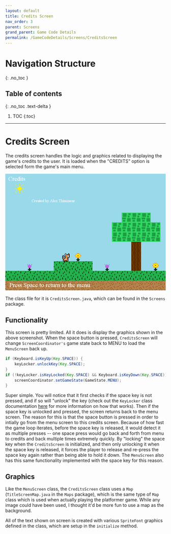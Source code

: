 ```yaml
---
layout: default
title: Credits Screen
nav_order: 3
parent: Screens
grand_parent: Game Code Details
permalink: /GameCodeDetails/Screens/CreditsScreen
---
```


# Navigation Structure
{: .no_toc }

## Table of contents
{: .no_toc .text-delta }

1. TOC
{:toc}

---

# Credits Screen

The credits screen handles the logic and graphics related to displaying the game's credits to the user. It is loaded when the "CREDITS" option is selected form the game's main menu.

![credits-screen.png](../../../assets/images/credits-screen.png)

The class file for it is `CreditsScreen.java`, which can be found in the `Screens` package.

## Functionality
 
This screen is pretty limited. All it does is display the graphics shown in the above screenshot. When the space
button is pressed, `CreditsScreen` will change `ScreenCoordinator's` game state back to MENU to load the 
`MenuScreen` back up.

```java
if (Keyboard.isKeyUp(Key.SPACE)) {
    keyLocker.unlockKey(Key.SPACE);
}
if (!keyLocker.isKeyLocked(Key.SPACE) && Keyboard.isKeyDown(Key.SPACE)) {
    screenCoordinator.setGameState(GameState.MENU);
}
```

Super simple. You will notice that it first checks if the space key is not pressed,
and if so will "unlock" the key (check out the `KeyLocker` class documentation [here](../game-patterns.md#key-locker) for more information on how that works).
Then if the space key is unlocked and pressed, the screen returns back to the menu screen. The reason for this is that the space button is pressed in order to intially go from the menu screen to this credits screen. 
Because of how fast the game loop iterates, before the space key is released, it would detect it as multiple presses -- one space press
would go back and forth from menu to credits and back multiple times extremely quickly. By "locking" the space key when the `CreditsScreen` is initialized,
and then only unlocking it when the space key is released, it forces the player to release and re-press the space key again rather than
being able to hold it down. The `MenuScreen` also has this same functionality implemented with the space key for this reason.

## Graphics

Like the `MenuScreen` class, the `CreditsScreen` class uses a `Map` (`TitleScreenMap.java` in the `Maps` package), which is the same type of `Map` class which
is used when actually playing the platformer game. While any image could have been used, I thought it'd be more fun to use a map as the background.

All of the text shown on screen is created with various `SpriteFont` graphics defined in the class, which are setup in the
`initialize` method.
